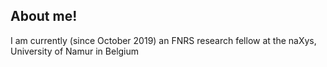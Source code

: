 ## About me!

I am currently (since October 2019) an FNRS research fellow at the naXys, University of Namur in Belgium
